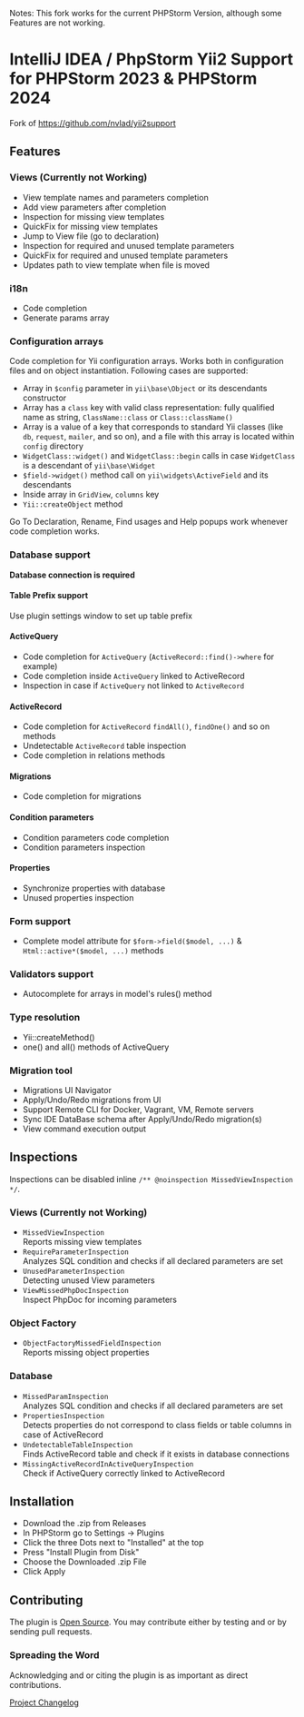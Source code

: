 Notes: This fork works for the current PHPStorm Version, although some Features are not working.

IntelliJ IDEA / PhpStorm Yii2 Support for PHPStorm 2023 &  PHPStorm 2024 
=====================================

Fork of https://github.com/nvlad/yii2support

Features
--------

### Views  (Currently not Working)
- View template names and parameters completion
- Add view parameters after completion
- Inspection for missing view templates
- QuickFix for missing view templates
- Jump to View file (go to declaration)
- Inspection for required and unused template parameters
- QuickFix for required and unused template parameters
- Updates path to view template when file is moved

### i18n
- Code completion
- Generate params array

### Configuration arrays
Code completion for Yii configuration arrays. Works both in configuration files and on object instantiation.
Following cases are supported:

- Array in `$config` parameter in `yii\base\Object` or its descendants constructor
- Array has a `class` key with valid class representation: fully qualified name as string, `ClassName::class` or `Class::className()`
- Array is a value of a key that corresponds to standard Yii classes (like `db`, `request`, `mailer`, and so on), and
  a file with this array is located within `config` directory
- `WidgetClass::widget()` and `WidgetClass::begin` calls in case `WidgetClass` is a descendant of `yii\base\Widget`
- `$field->widget()` method call on `yii\widgets\ActiveField` and its descendants
- Inside array in `GridView`, `columns` key
- `Yii::createObject` method

Go To Declaration, Rename, Find usages and Help popups work whenever code completion works.

### Database support
**Database connection is required**

#### Table Prefix support
Use plugin settings window to set up table prefix

#### ActiveQuery
- Code completion for `ActiveQuery` (`ActiveRecord::find()->where` for example)  
- Code completion inside `ActiveQuery` linked to ActiveRecord  
- Inspection in case if `ActiveQuery` not linked to `ActiveRecord`

#### ActiveRecord
- Code completion for `ActiveRecord` `findAll()`, `findOne()` and so on methods  
- Undetectable `ActiveRecord` table inspection  
- Code completion in relations methods  

#### Migrations
- Code completion for migrations  

#### Condition parameters
- Condition parameters code completion  
- Condition parameters inspection  

#### Properties
- Synchronize properties with database  
- Unused properties inspection
  
### Form support
- Complete model attribute for `$form->field($model, ...)` & `Html::active*($model, ...)` methods

### Validators support
- Autocomplete for arrays in model's rules() method

### Type resolution
- Yii::createMethod()
- one() and all() methods of ActiveQuery

### Migration tool
- Migrations UI Navigator
- Apply/Undo/Redo migrations from UI
- Support Remote CLI for Docker, Vagrant, VM, Remote servers
- Sync IDE DataBase schema after Apply/Undo/Redo migration(s)
- View command execution output

## Inspections
Inspections can be disabled inline `/** @noinspection MissedViewInspection */`.

### Views  (Currently not Working)
- `MissedViewInspection`  
Reports missing view templates
- `RequireParameterInspection`  
Analyzes SQL condition and checks if all declared parameters are set
- `UnusedParameterInspection`  
Detecting unused View parameters
- `ViewMissedPhpDocInspection`  
Inspect PhpDoc for incoming parameters

### Object Factory
- `ObjectFactoryMissedFieldInspection`  
Reports missing object properties

### Database
- `MissedParamInspection`  
Analyzes SQL condition and checks if all declared parameters are set
-  `PropertiesInspection`  
Detects properties do not correspond to class fields or table columns in case of ActiveRecord
- `UndetectableTableInspection`  
Finds ActiveRecord table and check if it exists in database connections
- `MissingActiveRecordInActiveQueryInspection`  
Check if ActiveQuery correctly linked to ActiveRecord

Installation
------------
- Download the .zip from Releases
- In PHPStorm go to Settings -> Plugins
- Click the three Dots next to "Installed" at the top
- Press "Install Plugin from Disk"
- Choose the Downloaded .zip File
- Click Apply

Contributing
------------
The plugin is [Open Source](LICENSE.md). You may contribute either by testing and or by sending pull requests. 

### Spreading the Word
Acknowledging and or citing the plugin is as important as direct contributions.

[Project Changelog](CHANGELOG.md)
